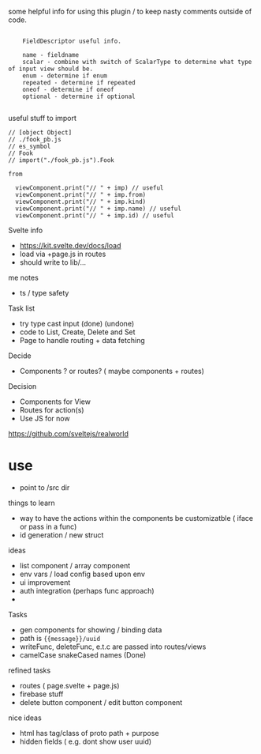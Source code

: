 some helpful info for using this plugin / to keep nasty comments outside of code.

```

    FieldDescriptor useful info.

    name - fieldname
    scalar - combine with switch of ScalarType to determine what type of input view should be.
    enum - determine if enum
    repeated - determine if repeated
    oneof - determine if oneof
    optional - determine if optional
 

```

useful stuff to import 

```
// [object Object]
// ./fook_pb.js
// es_symbol
// Fook
// import("./fook_pb.js").Fook

from 

  viewComponent.print("// " + imp) // useful
  viewComponent.print("// " + imp.from)
  viewComponent.print("// " + imp.kind)
  viewComponent.print("// " + imp.name) // useful
  viewComponent.print("// " + imp.id) // useful

```


Svelte info

- https://kit.svelte.dev/docs/load
- load via +page.js in routes
- should write to lib/...

me notes

- ts / type safety

Task list 

- try type cast input (done) (undone)
- code to List, Create, Delete and Set
- Page to handle routing + data fetching


Decide 
- Components ? or routes? ( maybe components + routes)

Decision
- Components for View
- Routes for action(s)
- Use JS for now

https://github.com/sveltejs/realworld


# use

- point to /src dir

things to learn

- way to have the actions within the components be customizatble ( iface or pass in a func)
- id generation / new struct


ideas

- list component / array component
- env vars / load config based upon env
- ui improvement
- auth integration (perhaps func approach)
- 



Tasks

- gen components for showing / binding data
- path is `{{message}}/uuid`
- writeFunc, deleteFunc, e.t.c are passed into routes/views
- camelCase snakeCased names (Done) 


refined tasks

- routes ( page.svelte + page.js)
- firebase stuff
- delete button component / edit button component



nice ideas

- html has tag/class of proto path + purpose
- hidden fields ( e.g. dont show user uuid)